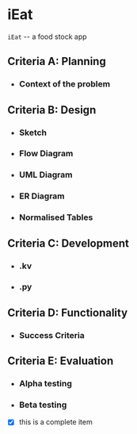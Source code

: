 # iEat

``iEat`` -- a food stock app




## Criteria A: Planning
- ### Context of the problem

## Criteria B: Design
- ### Sketch
- ### Flow Diagram
- ### UML Diagram
- ### ER Diagram
- ### Normalised Tables

## Criteria C: Development
- ###  .kv
- ###  .py

## Criteria D: Functionality
- ### Success Criteria

## Criteria E: Evaluation 
- ### Alpha testing
- ### Beta testing


- [x] this is a complete item




